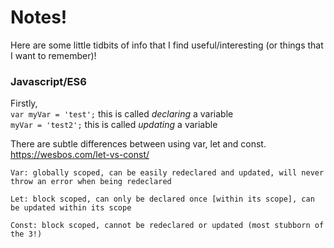 # Notes!
Here are some little tidbits of info that I find useful/interesting (or things that I want to remember)!



### Javascript/ES6
Firstly, <br>
`var myVar = 'test';` this is called *declaring* a variable <br>
`myVar = 'test2';` this is called *updating* a variable

There are subtle differences between using var, let and const. https://wesbos.com/let-vs-const/

    Var: globally scoped, can be easily redeclared and updated, will never throw an error when being redeclared

    Let: block scoped, can only be declared once [within its scope], can be updated within its scope

    Const: block scoped, cannot be redeclared or updated (most stubborn of the 3!)
